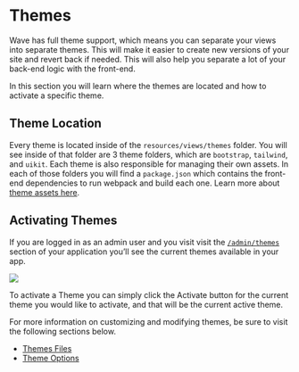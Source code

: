 # Themes

Wave has full theme support, which means you can separate your views into separate themes. This will make it easier to create new versions of your site and revert back if needed. This will also help you separate a lot of your back-end logic with the front-end.

In this section you will learn where the themes are located and how to activate a specific theme.

## Theme Location

Every theme is located inside of the `resources/views/themes` folder. You will see inside of that folder are 3 theme folders, which are `bootstrap`, `tailwind`, and `uikit`. Each theme is also responsible for managing their own assets. In each of those folders you will find a `package.json` which contains the front-end dependencies to run webpack and build each one. Learn more about [theme assets here](/docs/features/themes/assets.md).

## Activating Themes

If you are logged in as an admin user and you visit visit the <a href="/admin/themes" target="_blank">`/admin/themes`</a> section of your application you’ll see the current themes available in your app.

![](../..//wave/img/docs/1.0/admin-themes-1.png)

To activate a Theme you can simply click the Activate button for the current theme you would like to activate, and that will be the current active theme.


For more information on customizing and modifying themes, be sure to visit the following sections below.

- [Themes Files](/features/themes/files.md)
- [Theme Options](/docs/features/themes/options.md)
